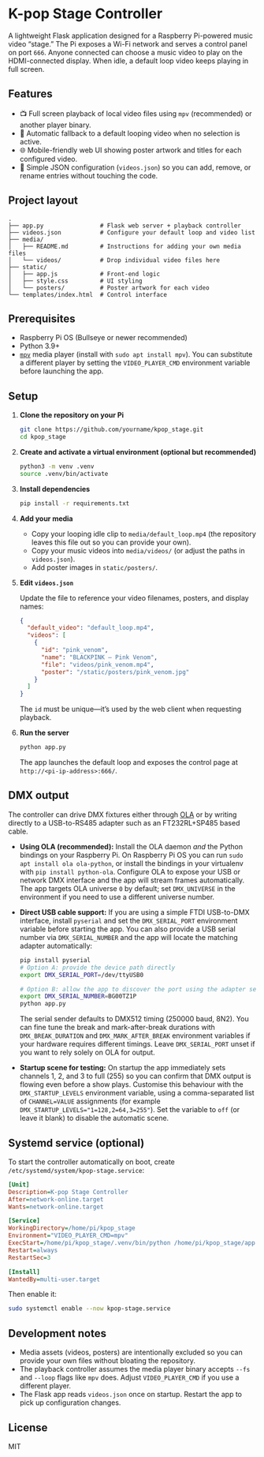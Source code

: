 # K-pop Stage Controller

A lightweight Flask application designed for a Raspberry Pi-powered music video “stage.” The Pi exposes a Wi-Fi network and serves a control panel on port `666`. Anyone connected can choose a music video to play on the HDMI-connected display. When idle, a default loop video keeps playing in full screen.

## Features

- 📺 Full screen playback of local video files using `mpv` (recommended) or another player binary.
- 🔁 Automatic fallback to a default looping video when no selection is active.
- 🌐 Mobile-friendly web UI showing poster artwork and titles for each configured video.
- 🔌 Simple JSON configuration (`videos.json`) so you can add, remove, or rename entries without touching the code.

## Project layout

```
.
├── app.py                # Flask web server + playback controller
├── videos.json           # Configure your default loop and video list
├── media/
│   ├── README.md         # Instructions for adding your own media files
│   └── videos/           # Drop individual video files here
├── static/
│   ├── app.js            # Front-end logic
│   ├── style.css         # UI styling
│   └── posters/          # Poster artwork for each video
└── templates/index.html  # Control interface
```

## Prerequisites

- Raspberry Pi OS (Bullseye or newer recommended)
- Python 3.9+
- [`mpv`](https://mpv.io/) media player (install with `sudo apt install mpv`). You can substitute a different player by setting the `VIDEO_PLAYER_CMD` environment variable before launching the app.

## Setup

1. **Clone the repository on your Pi**

   ```bash
   git clone https://github.com/yourname/kpop_stage.git
   cd kpop_stage
   ```

2. **Create and activate a virtual environment (optional but recommended)**

   ```bash
   python3 -m venv .venv
   source .venv/bin/activate
   ```

3. **Install dependencies**

   ```bash
   pip install -r requirements.txt
   ```

4. **Add your media**

   - Copy your looping idle clip to `media/default_loop.mp4` (the repository leaves this file out so you can provide your own).
   - Copy your music videos into `media/videos/` (or adjust the paths in `videos.json`).
   - Add poster images in `static/posters/`.

5. **Edit `videos.json`**

   Update the file to reference your video filenames, posters, and display names:

   ```json
   {
     "default_video": "default_loop.mp4",
     "videos": [
       {
         "id": "pink_venom",
         "name": "BLACKPINK – Pink Venom",
         "file": "videos/pink_venom.mp4",
         "poster": "/static/posters/pink_venom.jpg"
       }
     ]
   }
   ```

   The `id` must be unique—it’s used by the web client when requesting playback.

6. **Run the server**

   ```bash
   python app.py
   ```

   The app launches the default loop and exposes the control page at `http://<pi-ip-address>:666/`.

## DMX output

The controller can drive DMX fixtures either through [OLA](https://www.openlighting.org/ola/) or by writing directly to a USB-to-RS485 adapter such as an FT232RL+SP485 based cable.

- **Using OLA (recommended):** Install the OLA daemon *and* the Python bindings on your Raspberry Pi. On Raspberry Pi OS you can run `sudo apt install ola ola-python`, or install the bindings in your virtualenv with `pip install python-ola`. Configure OLA to expose your USB or network DMX interface and the app will stream frames automatically. The app targets OLA universe `0` by default; set `DMX_UNIVERSE` in the environment if you need to use a different universe number.
- **Direct USB cable support:** If you are using a simple FTDI USB-to-DMX interface, install `pyserial` and set the `DMX_SERIAL_PORT` environment variable before starting the app.  You can also provide a USB serial number via `DMX_SERIAL_NUMBER` and the app will locate the matching adapter automatically:

  ```bash
  pip install pyserial
  # Option A: provide the device path directly
  export DMX_SERIAL_PORT=/dev/ttyUSB0

  # Option B: allow the app to discover the port using the adapter serial number
  export DMX_SERIAL_NUMBER=BG00TZ1P
  python app.py
  ```

  The serial sender defaults to DMX512 timing (250000 baud, 8N2). You can fine tune the break and mark-after-break durations with `DMX_BREAK_DURATION` and `DMX_MARK_AFTER_BREAK` environment variables if your hardware requires different timings. Leave `DMX_SERIAL_PORT` unset if you want to rely solely on OLA for output.
- **Startup scene for testing:** On startup the app immediately sets channels 1, 2, and 3 to full (255) so you can confirm that DMX output is flowing even before a show plays. Customise this behaviour with the `DMX_STARTUP_LEVELS` environment variable, using a comma-separated list of `CHANNEL=VALUE` assignments (for example `DMX_STARTUP_LEVELS="1=128,2=64,3=255"`). Set the variable to `off` (or leave it blank) to disable the automatic scene.

## Systemd service (optional)

To start the controller automatically on boot, create `/etc/systemd/system/kpop-stage.service`:

```ini
[Unit]
Description=K-pop Stage Controller
After=network-online.target
Wants=network-online.target

[Service]
WorkingDirectory=/home/pi/kpop_stage
Environment="VIDEO_PLAYER_CMD=mpv"
ExecStart=/home/pi/kpop_stage/.venv/bin/python /home/pi/kpop_stage/app.py
Restart=always
RestartSec=3

[Install]
WantedBy=multi-user.target
```

Then enable it:

```bash
sudo systemctl enable --now kpop-stage.service
```

## Development notes

- Media assets (videos, posters) are intentionally excluded so you can provide your own files without bloating the repository.
- The playback controller assumes the media player binary accepts `--fs` and `--loop` flags like `mpv` does. Adjust `VIDEO_PLAYER_CMD` if you use a different player.
- The Flask app reads `videos.json` once on startup. Restart the app to pick up configuration changes.

## License

MIT
